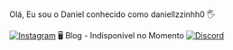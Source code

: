 Olá, Eu sou o Daniel conhecido como daniellzzinhh0 🖐 

[![Instagram](https://img.shields.io/badge/Instagram-E4405F?style=for-the-badge&logo=instagram&logoColor=white)](https://www.instagram.com/daniellzzinh0/)
🖥  Blog - Indisponivel no Momento
[![Discord](https://img.shields.io/badge/Discord-7289DA?style=for-the-badge&logo=discord&logoColor=white)](1045445185414369320)

